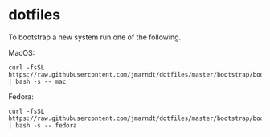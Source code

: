 # dotfiles
To bootstrap a new system run one of the following.

MacOS:
```
curl -fsSL https://raw.githubusercontent.com/jmarndt/dotfiles/master/bootstrap/bootstrap.sh | bash -s -- mac
```

Fedora:
```
curl -fsSL https://raw.githubusercontent.com/jmarndt/dotfiles/master/bootstrap/bootstrap.sh | bash -s -- fedora
```

